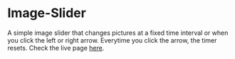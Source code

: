 # Image-Slider
A simple image slider that changes pictures at a fixed time interval or when you click the left or right arrow. Everytime you click the arrow, the timer resets.
Check the live page [here](https://anabargau.github.io/image-slider/).
